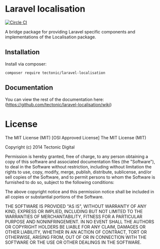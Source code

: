 # Laravel localisation

[![Circle CI](https://circleci.com/gh/tectonic/laravel-localisation.png?style=badge)](https://circleci.com/gh/tectonic/laravel-localisation)

A bridge package for providing Laravel specific components and implementations of the Localisation package.

## Installation

Install via composer:

    composer require tectonic/laravel-localisation
    
## Documentation

You can view the rest of the documentation here: (https://github.com/tectonic/laravel-localisation/wiki)

# License

The MIT License (MIT)
[OSI Approved License]
The MIT License (MIT)

Copyright (c) 2014 Tectonic Digital

Permission is hereby granted, free of charge, to any person obtaining a copy of this software and associated documentation files (the "Software"), to deal in the Software without restriction, including without limitation the rights to use, copy, modify, merge, publish, distribute, sublicense, and/or sell copies of the Software, and to permit persons to whom the Software is furnished to do so, subject to the following conditions:

The above copyright notice and this permission notice shall be included in all copies or substantial portions of the Software.

THE SOFTWARE IS PROVIDED "AS IS", WITHOUT WARRANTY OF ANY KIND, EXPRESS OR IMPLIED, INCLUDING BUT NOT LIMITED TO THE WARRANTIES OF MERCHANTABILITY, FITNESS FOR A PARTICULAR PURPOSE AND NONINFRINGEMENT. IN NO EVENT SHALL THE AUTHORS OR COPYRIGHT HOLDERS BE LIABLE FOR ANY CLAIM, DAMAGES OR OTHER LIABILITY, WHETHER IN AN ACTION OF CONTRACT, TORT OR OTHERWISE, ARISING FROM, OUT OF OR IN CONNECTION WITH THE SOFTWARE OR THE USE OR OTHER DEALINGS IN THE SOFTWARE.
